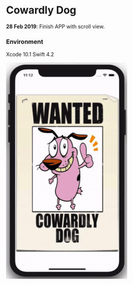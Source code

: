 # Cowardly Dog

**28 Feb 2019**: Finish APP with scroll view.

### Environment

Xcode 10.1 
Swift 4.2

<img src="README_resource/screenshot.gif" width="332" height="590">
